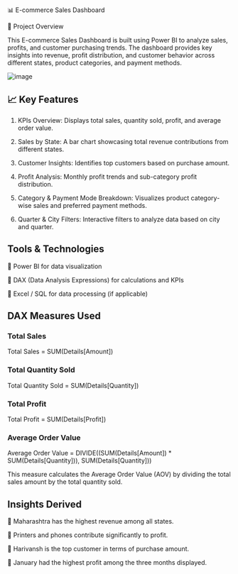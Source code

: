 📊 E-commerce Sales Dashboard

📌 Project Overview

This E-commerce Sales Dashboard is built using Power BI to analyze sales, profits, and customer purchasing trends. The dashboard provides key insights into revenue, profit distribution, and customer behavior across different states, product categories, and payment methods.

![image](https://github.com/user-attachments/assets/02b9f8ba-2ed2-4f37-a80c-73e885fc485a)


## 📈 Key Features
 1. KPIs Overview: Displays total sales, quantity sold, profit, and average order value.
 
 2. Sales by State: A bar chart showcasing total revenue contributions from different states.
    
 3. Customer Insights: Identifies top customers based on purchase amount.
    
 4. Profit Analysis: Monthly profit trends and sub-category profit distribution.
    
 5. Category & Payment Mode Breakdown: Visualizes product category-wise sales and preferred payment methods.
    
 6. Quarter & City Filters: Interactive filters to analyze data based on city and quarter.


## Tools & Technologies
🔹 Power BI for data visualization

🔹 DAX (Data Analysis Expressions) for calculations and KPIs

🔹 Excel / SQL for data processing (if applicable)


## DAX Measures Used

### Total Sales

Total Sales = SUM(Details[Amount])

### Total Quantity Sold

Total Quantity Sold = SUM(Details[Quantity])

### Total Profit

Total Profit = SUM(Details[Profit])

### Average Order Value

Average Order Value = DIVIDE((SUM(Details[Amount]) * SUM(Details[Quantity])), SUM(Details[Quantity]))

This measure calculates the Average Order Value (AOV) by dividing the total sales amount by the total quantity sold.

## Insights Derived

📌 Maharashtra has the highest revenue among all states.

📌 Printers and phones contribute significantly to profit.

📌 Harivansh is the top customer in terms of purchase amount.

📌 January had the highest profit among the three months displayed.






